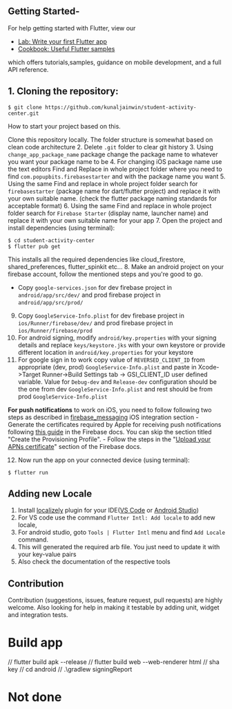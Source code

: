 <!-- ## What Firebase features are implemented?
1. Firebase Authentication
    - Email based sign up/in
    - Google Sign in
2. Cloud Firestore
3. Firebase Messaging
4. Firebase analytics
    - Properly track screen names
    - Ability to track custom events
    - Properly set userid and user properties
5. Firebase Crashlytics
6. Remote Config
7. Provider State management
8. Firebase Storage

## What other features are provided?
1. Localization ready
3. Flavors for Dev and Prod environment (can use different firebase projects based on flavor)
2. Google Fonts
3. Image picker
12. Image cropper
13. Device info (saved in user's profile)
14. Package info
15. Flutter Auth buttons
16. User's profile management
17. Android release signing config
 -->
## Getting Started-


For help getting started with Flutter, view our
- [Lab: Write your first Flutter app](https://flutter.dev/docs/get-started/codelab)
- [Cookbook: Useful Flutter samples](https://flutter.dev/docs/cookbook)

which offers tutorials,samples, guidance on mobile development, and a full API reference.

## 1. Cloning the repository:

```
$ git clone https://github.com/kunaljainwin/student-activity-center.git
```
How to start your project based on this.

 Clone this repository locally. The folder structure is somewhat based on clean code architecture
2. Delete `.git` folder to clear git history
3. Using `change_app_package_name` package change the package name to whatever you want your package name to be
4. For changing iOS package name use the text editors Find and Replace in whole project folder where you need to find `com.popupbits.firebasestarter` and with the package name you want
5. Using the same Find and replace in whole project folder search for `firebasestarter` (package name for dart/flutter project) and replace it with your own suitable name. (check the flutter package naming standards for acceptable format)
6. Using the same Find and replace in whole project folder search for `Firebase Starter` (display name, launcher name) and replace it with your own suitable name for your app
 7. Open the project and install dependencies (using terminal):

```
$ cd student-activity-center
$ flutter pub get
```
This installs all the required dependencies like cloud_firestore, shared_preferences, flutter_spinkit etc...
 8. Make an android project on your firebase account, follow the mentioned steps and you're good to go.
- Copy `google-services.json` for dev firebase project in `android/app/src/dev/` and prod firebase project in `android/app/src/prod/`
 9. Copy `GoogleService-Info.plist` for dev firebase project in `ios/Runner/firebase/dev/` and prod firebase project in `ios/Runner/firebase/prod`
 10. For android signing, modify `android/key.properties` with your signing details and replace `keys/keystore.jks` with your own keystore or provide different location in `android/key.properties` for your keystore
11. For google sign in to work copy value of `REVERSED_CLIENT_ID` from appropriate (dev, prod) `GoogleService-Info.plist` and paste in Xcode->Target Runner->Build Settings tab -> GSI_CLIENT_ID user defined variable. Value for `Debug-dev` and `Release-dev` configuration should be the one from dev `GoogleService-Info.plist` and rest should be from prod `GoogleService-Info.plist`

**For push notifications** to work on iOS, you need to follow following two steps as described in [firebase_messaging](https://pub.dev/packages/firebase_messaging) iOS integration section
    - Generate the certificates required by Apple for receiving push notifications following [this guide](https://firebase.google.com/docs/cloud-messaging/ios/certs) in the Firebase docs. You can skip the section titled "Create the Provisioning Profile".
    - Follow the steps in the "[Upload your APNs certificate](https://firebase.google.com/docs/cloud-messaging/ios/client#upload_your_apns_certificate)" section of the Firebase docs.

12. Now run the app on your connected device (using terminal):

`$ flutter run` 
## Adding new Locale
1. Install [localizely](https://localizely.com/) plugin for your IDE([VS Code](https://marketplace.visualstudio.com/items?itemName=localizely.flutter-intl) or [Android Studio](https://plugins.jetbrains.com/plugin/13666-flutter-intl))
2. For VS code use the command `Flutter Intl: Add locale` to add new locale, 
3. For android studio, goto `Tools | Flutter Intl` menu and find `Add Locale` command.
4. This will generated the required arb file. You just need to update it with your key-value pairs
5. Also check the documentation of the respective tools





## Contribution
Contribution (suggestions, issues, feature request, pull requests) are highly welcome. Also looking for help in making it testable by adding unit, widget and integration tests.


# Build app 
// flutter build apk --release
// flutter build web --web-renderer html
// sha key
// cd android
// .\gradlew signingReport


# Not done
